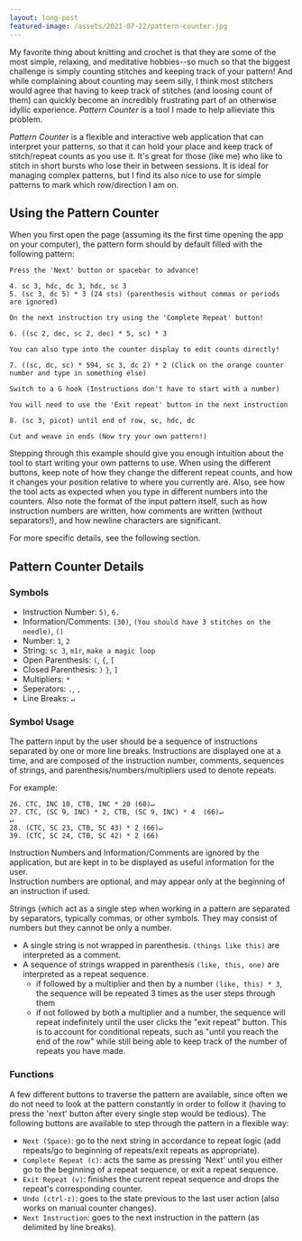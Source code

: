 ```yaml
---
layout: long-post
featured-image: /assets/2021-07-22/pattern-counter.jpg
---
```

My favorite thing about knitting and crochet is that they are some of the most simple, relaxing, and meditative hobbies--so much so that the biggest challenge is simply counting stitches and keeping track of your pattern! And while complaining about counting may seem silly, I think most stitchers would agree that having to keep track of stitches (and loosing count of them) can quickly become an incredibly frustrating part of an otherwise idyllic experience. *Pattern Counter* is a tool I made to help allieviate this problem.

*Pattern Counter* is a flexible and interactive web application that can interpret your patterns, so that it can hold your place and keep track of stitch/repeat counts as you use it. It's great for those (like me) who like to stitch in short bursts who lose their in between sessions. It is ideal for managing complex patterns, but I find its also nice to use for simple patterns to mark which row/direction I am on.

## Using the Pattern Counter

When you first open the page (assuming its the first time opening the app on your computer), the pattern form should by default filled with the following pattern: 

```text
Press the 'Next' button or spacebar to advance!

4. sc 3, hdc, dc 3, hdc, sc 3
5. (sc 3, dc 5) * 3 (24 sts) (parenthesis without commas or periods are ignored)

On the next instruction try using the 'Complete Repeat' button! 

6. ((sc 2, dec, sc 2, dec) * 5, sc) * 3

You can also type into the counter display to edit counts directly!

7. ((sc, dc, sc) * 594, sc 3, dc 2) * 2 (Click on the orange counter number and type in something else)

Switch to a G hook (Instructions don't have to start with a number)

You will need to use the 'Exit repeat' button in the next instruction

8. (sc 3, picot) until end of row, sc, hdc, dc

Cut and weave in ends (Now try your own pattern!)
```

Stepping through this example should give you enough intuition about the tool to start writing your own patterns to use. When using the different buttons, keep note of how they change the different repeat counts, and how it changes your position relative to where you currently are. Also, see how the tool acts as expected when you type in different numbers into the counters. Also note the format of the input pattern itself, such as how instruction numbers are written, how comments are written (without separators!), and how newline characters are significant.

For more specific details, see the following section.

## Pattern Counter Details

### Symbols

- Instruction Number: `5)`,  `6.`
- Information/Comments: `(30)`, `(You should have 3 stitches on the needle)`, `()`
- Number: `1`, `2`
- String: `sc 3`, `m1r`, `make a magic loop`
- Open Parenthesis: `(`, `{`, `[`
- Closed Parenthesis: `)` `}`, `]`
- Multipliers: `*`
- Seperators: `.`, `,`
- Line Breaks: `↵`

### Symbol Usage

The pattern input by the user should be a sequence of instructions separated by one or more line breaks. Instructions are displayed one at a time, and are composed of the instruction number, comments, sequences of strings, and parenthesis/numbers/multipliers used to denote repeats. 

For example:    

    26. CTC, INC 10, CTB, INC * 20 (60)↵    
    27. CTC, (SC 9, INC) * 2, CTB, (SC 9, INC) * 4  (66)↵    
    ↵    
    28. (CTC, SC 23, CTB, SC 43) * 2 (66)↵    
    39. (CTC, SC 24, CTB, SC 42) * 2 (66)    

Instruction Numbers and Information/Comments are ignored by the application, but are kept in to be displayed as useful information for the user.    
Instruction numbers are optional, and may appear only at the beginning of an instruction if used. 

Strings (which act as a single step when working in a pattern are separated by separators, typically commas, or other symbols. They may consist of numbers but they cannot be only a number.    
- A single string is not wrapped in parenthesis. `(things like this)` are interpreted as a comment.
- A sequence of strings wrapped in parenthesis `(like, this, one)` are interpreted as a repeat sequence.
  - if followed by a multiplier and then by a number `(like, this) * 3`, the sequence will be repeated 3 times as the user steps through them
  - if not followed by both a multiplier and a number, the sequence will repeat indefinitely until the user clicks the "exit repeat" button. This is to account for conditional repeats, such as "until you reach the end of the row" while still being able to keep track of the number of repeats you have made.

### Functions

A few different buttons to traverse the pattern are available, since often we do not need to look at the pattern constantly in order to follow it (having to press the 'next' button after every single step would be tedious). The following buttons are available to step through the pattern in a flexible way:
- `Next (Space)`: go to the next string in accordance to repeat logic (add repeats/go to beginning of repeats/exit repeats as appropriate).
- `Complete Repeat (c)`: acts the same as pressing 'Next' until you either go to the beginning of a repeat sequence, or exit a repeat sequence.
- `Exit Repeat (v)`: finishes the current repeat sequence and drops the repeat's corresponding counter.
- `Undo (ctrl-z)`: goes to the state previous to the last user action (also works on manual counter changes).
- `Next Instruction`: goes to the next instruction in the pattern (as delimited by line breaks).




